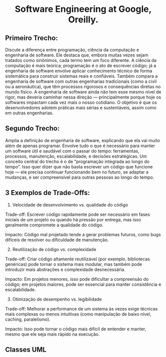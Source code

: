 <center> <h1> Software Engineering at Google, Oreilly. </h1> </center>

<h2> Primeiro Trecho: </h2>
Discute a diferença entre programação, ciência da computação e engenharia de software. Ele destaca que, embora muitas vezes sejam tratados como sinônimos, cada termo tem um foco diferente. A ciência da computação é mais teórica; programação é o ato de escrever código; já a engenharia de software envolve aplicar conhecimento técnico de forma sistemática para construir sistemas reais e confiáveis. Também compara a engenharia de software com outras engenharias tradicionais (como a civil ou a aeronáutica), que têm processos rigorosos e consequências diretas no mundo físico. A engenharia de software ainda não tem esse mesmo nível de rigor, mas deveria caminhar nessa direção — principalmente porque hoje os softwares impactam cada vez mais o nosso cotidiano. O objetivo é que os desenvolvedores adotem práticas mais sérias e sustentáveis, assim como em outras engenharias.

<h2> Segundo Trecho: </h2>
Amplia a definição de engenharia de software, explicando que ela vai muito além de apenas programar. Envolve tudo o que é necessário para manter um software útil e saudável com o passar do tempo: ferramentas, processos, manutenção, escalabilidade, e decisões estratégicas. Um conceito central do trecho é o de “programação integrada ao longo do tempo”. Isso quer dizer que não basta escrever um código que funcione hoje — ele precisa continuar funcionando bem no futuro, se adaptar a mudanças, e ser compreensível para outras pessoas ao longo do tempo.

<h2> 3 Exemplos de Trade-Offs: </h2>

1. Velocidade de desenvolvimento vs. qualidade do código

Trade-off: Escrever código rapidamente pode ser necessário em fases iniciais de um projeto ou quando há pressão por entrega, mas isso geralmente compromete a qualidade do código.

Impacto: Código mal projetado tende a gerar problemas futuros, como bugs difíceis de resolver ou dificuldade de manutenção.


2. Reutilização de código vs. complexidade

Trade-off: Criar código altamente reutilizável (por exemplo, bibliotecas genéricas) pode tornar o sistema mais modular, mas também pode introduzir mais abstrações e complexidade desnecessária.

Impacto: Em projetos menores, isso pode dificultar a compreensão do código; em projetos maiores, pode ser essencial para manter consistência e escalabilidade.

3. Otimização de desempenho vs. legibilidade

Trade-off: Melhorar a performance de um sistema às vezes exige técnicas mais complexas ou menos intuitivas (como manipulação de baixo nível, caching, paralelismo).

Impacto: Isso pode tornar o código mais difícil de entender e manter, mesmo que ele seja mais rápido na execução.


<h2> Classes UML </h2>




